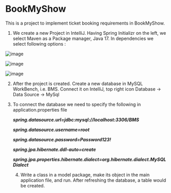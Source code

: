 # BookMyShow

This is a project to implement ticket booking requirements in BookMyShow.

1. We create a new Project in IntelliJ. Having Spring Initializr on the left, we select Maven as a Package manager, Java 17. In dependencies we select following options :

![image](https://github.com/nidhiKesarwani/BookMyShow/assets/25548564/3904ceb8-a259-4109-a48c-f224b4fa73ac)


![image](https://github.com/nidhiKesarwani/BookMyShow/assets/25548564/740e2b3c-a846-4434-9f69-41dcd7fcca57)

![image](https://github.com/nidhiKesarwani/BookMyShow/assets/25548564/daf446b9-25f5-4bbb-84a2-2d23380bdfc9)

2. After the project is created. Create a new database in MySQL WorkBench, i.e. BMS. Connect it on IntelliJ, top right icon Database -> Data Source -> MySql
3. To connect the database we need to specify the following in application.properties file

      _**spring.datasource.url=jdbc:mysql://localhost:3306/BMS**_

      _**spring.datasource.username=root**_

      _**spring.datasource.password=Password123!**_

      _**spring.jpa.hibernate.ddl-auto=create**_

      _**spring.jpa.properties.hibernate.dialect=org.hibernate.dialect.MySQLDialect**_

   4. Write a class in a model package, make its object in the main application file, and run. After refreshing the database, a table would be created.


